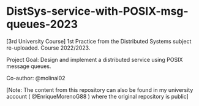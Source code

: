 # DistSys-service-with-POSIX-msg-queues-2023
[3rd University Course] 1st Practice from the Distributed Systems subject re-uploaded. Course 2022/2023.

Project Goal: Design and implement a distributed service using POSIX message queues.

Co-author: @molinal02

[Note: The content from this repository can also be found in my university account ( @EnriqueMorenoG88 ) where the original repository is public]
